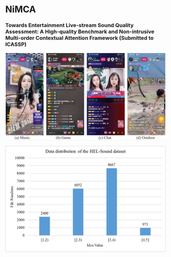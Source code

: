 # NiMCA
### Towards Entertainment Live-stream Sound Quality Assessment: A High-quality Benchmark and Non-intrusive Multi-order Contextual Attention Framework (Submitted to ICASSP)



![image](https://github.com/nianfd/NiMCA/blob/main/datasample.jpg)


![image](https://github.com/nianfd/NiMCA/blob/main/datadistribution.png)
